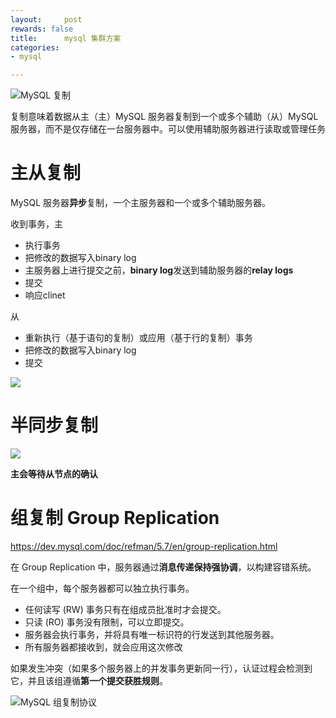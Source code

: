 ```yaml
---
layout:     post
rewards: false
title:      mysql 集群方案
categories:
- mysql

---
```


![MySQL 复制](https://tva1.sinaimg.cn/large/008i3skNgy1gvpaz95pjmj61450dndhk02.jpg)

复制意味着数据从主（主）MySQL 服务器复制到一个或多个辅助（从）MySQL 服务器，而不是仅存储在一台服务器中。可以使用辅助服务器进行读取或管理任务

# 主从复制

MySQL 服务器**异步**复制，一个主服务器和一个或多个辅助服务器。

收到事务，主

- 执行事务
- 把修改的数据写入binary log
- 主服务器上进行提交之前，**binary log**发送到辅助服务器的**relay logs**
- 提交
- 响应clinet

从

- 重新执行（基于语句的复制）或应用（基于行的复制）事务
- 把修改的数据写入binary log
- 提交

![](https://tva1.sinaimg.cn/large/008i3skNgy1gvpbm0ksqfj61el0higmb02.jpg)

# 半同步复制

![](https://tva1.sinaimg.cn/large/008i3skNgy1gvpbmwu7c6j61el0hkq3r02.jpg)

**主会等待从节点的确认**



# 组复制  Group Replication

https://dev.mysql.com/doc/refman/5.7/en/group-replication.html

在 Group Replication 中，服务器通过**消息传递保持强协调**，以构建容错系统。



在一个组中，每个服务器都可以独立执行事务。

- 任何读写 (RW) 事务只有在组成员批准时才会提交。
- 只读 (RO) 事务没有限制，可以立即提交。
- 服务器会执行事务，并将具有唯一标识符的行发送到其他服务器。
- 所有服务器都接收到，就会应用这次修改



如果发生冲突（如果多个服务器上的并发事务更新同一行），认证过程会检测到它，并且该组遵循**第一个提交获胜规则**。

![MySQL 组复制协议](https://tva1.sinaimg.cn/large/008i3skNgy1gvpby9ljl3j61dw0ku0ve02.jpg)

